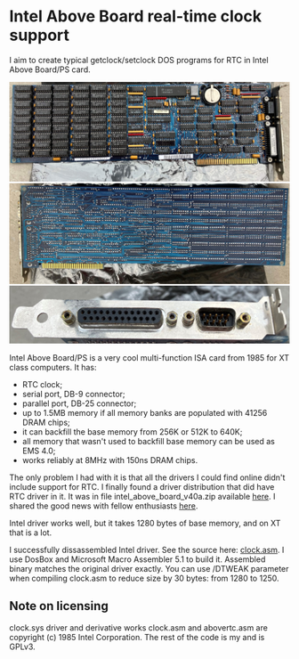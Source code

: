 ﻿# Intel Above Board real-time clock support

I aim to create typical getclock/setclock DOS programs for RTC in Intel Above Board/PS card.

![Intel Above Board/PS card front](img/front.jpg)
![Intel Above Board/PS card back](img/back.jpg)
![Intel Above Board/PS card connectors](img/connectors.jpg)

Intel Above Board/PS is a very cool multi-function ISA card from 1985 for XT class computers.
It has:

- RTC clock;
- serial port, DB-9 connector;
- parallel port, DB-25 connector;
- up to 1.5MB memory if all memory banks are populated with 41256 DRAM chips;
- it can backfill the base memory from 256K or 512K to 640K;
- all memory that wasn't used to backfill base memory can be used as EMS 4.0;
- works reliably at 8MHz with 150ns DRAM chips.

The only problem I had with it is that all the drivers I could find online didn't include support for RTC.
I finally found a driver distribution that did have RTC driver in it.
It was in file intel_above_board_v40a.zip available
[here](https://vetusware.com/download/Intel%20Above%20Board%204/?id=6149).
I shared the good news with fellow enthusiasts
[here](https://forum.vcfed.org/index.php?threads/need-help-with-rtc-on-intel-above-board-ps-pc.77403/).

Intel driver works well, but it takes 1280 bytes of base memory, and on XT that is a lot.

I successfully dissassembled Intel driver. See the source here: [clock.asm](src/clock.asm).
I use DosBox and Microsoft Macro Assembler 5.1 to build it.
Assembled binary matches the original driver exactly.
You can use /DTWEAK parameter when compiling clock.asm to reduce size by 30 bytes: from 1280 to 1250.


## Note on licensing

clock.sys driver and derivative works clock.asm and abovertc.asm are copyright (c) 1985 Intel Corporation.
The rest of the code is my and is GPLv3.
